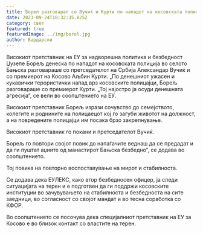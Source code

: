 ```yaml
---
title: Борел разговарал со Вучиќ и Курти по нападот на косовската полиција
date: 2023-09-24T18:32:35.825Z
category: свет
featured: true
featuredImage: ../img/borel.jpg
author: Вардарски
---
```

Високиот претставник на ЕУ за надворешна политика и безбедност Џузепе Борељ денеска по нападот на косовската полиција во селото Бањска разговараше со претседателот на Србија Александар Вучиќ и со премиерот на Косово Аљбин Курти.
„По денешниот ужасен и кукавички терористички напад врз косовските полицајци, Борељ разговараше со премиерот Курти. „Тој најостро ја осуди денешната агресија“, се вели во соопштението на ЕУ.

Високиот претставник Борељ изрази сочувство до семејството, колегите и роднините на полицаецот кој го загуби животот на должност, а на повредените полицајци им посака брзо закрепнување.

Високиот претставник го покани и претседателот Вучиќ.

Борељ го повтори својот повик до напаѓачите веднаш да се предадат и да ги пуштат аџиите од манастирот Бањска безбедно“, се додава во соопштението.

Тој повика на повторно воспоставување на мирот и стабилноста.

Се додава дека ЕУЛЕКС, како втор безбедносен офицер, ја следи ситуацијата на терен и е подготвен да ги поддржи косовските институции во зачувувањето на стабилноста и безбедноста на сите заедници, во согласност со својот мандат и во тесна соработка со КФОР.

Во соопштението се посочува дека специјалниот претставник на ЕУ за Косово е во близок контакт со властите на терен.